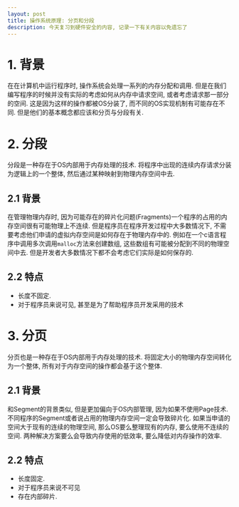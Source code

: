 ```yaml
---
layout: post
title: 操作系统原理: 分页和分段
description: 今天复习到硬件安全的内容, 记录一下有关内容以免遗忘了
---
```


# 1. 背景

在在计算机中运行程序时, 操作系统会处理一系列的内存分配和调用. 但是在我们编写程序的时候并没有实际的考虑如何从内存中请求空间, 或者考虑请求那一部分的空间. 这是因为这样的操作都被OS分装了, 而不同的OS实现机制有可能存在不同. 但是他们的基本概念都应该和分页与分段有关. 

# 2. 分段
分段是一种存在于OS内部用于内存处理的技术. 将程序中出现的连续内存请求分装为逻辑上的一个整体, 然后通过某种映射到物理内存空间中去. 

## 2.1 背景
在管理物理内存时, 因为可能存在的碎片化问题(Fragments)一个程序的占用的内存空间很有可能物理上不连续. 但是程序员在程序开发过程中大多数情况下, 不需要考虑他们申请的虚拟内存空间是如何存在于物理内存中的. 
例如在一个c语言程序中调用多次调用`malloc`方法来创建数组, 这些数组有可能被分配到不同的物理空间中去. 但是开发者大多数情况下都不会考虑它们实际是如何保存的. 

## 2.2 特点

* 长度不固定. 
* 对于程序员来说可见, 甚至是为了帮助程序员开发采用的技术

# 3. 分页 

分页也是一种存在于OS内部用于内存处理的技术. 将固定大小的物理内存空间转化为一个整体, 所有对于内存空间的操作都会基于这个整体. 

## 2.1 背景
和Segment的背景类似, 但是更加偏向于OS内部管理, 因为如果不使用Page技术. 不同程序的Segment或者说占用的物理内存空间一定会导致碎片化. 如果当申请的空间大于现有的连续的物理空间, 那么OS要么整理现有的内存, 要么使用不连续的空间. 两种解决方案要么会导致内存使用的低效率, 要么降低对内存操作的效率. 

## 2.2 特点

* 长度固定. 
* 对于程序员来说不可见
* 存在内部碎片.


